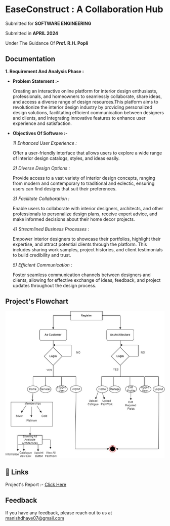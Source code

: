 # **EaseConstruct : A Collaboration Hub**
Submitted for **SOFTWARE ENGINEERING**

Submitted in **APRIL 2024**

Under The Guidance Of **Prof. R.H. Popli**



## **Documentation**

 **1. Requirement And Analysis Phase :**

 - **Problem Statement :-**
    
    Creating an interactive online platform for interior design enthusiasts, professionals, and homeowners to seamlessly collaborate, share ideas, and access a diverse range of design resources.This platform aims to revolutionize the interior design industry by providing personalized design solutions, facilitating efficient communication between designers and clients, and integrating innovative features to enhance user experience and satisfaction.

 - **Objectives Of Software :-**

    *1) Enhanced User Experience :* 
    
    Offer a user-friendly interface that allows users to explore a wide range of interior design catalogs, styles, and ideas easily.

    *2) Diverse Design Options :*
    
    Provide access to a vast variety of interior design concepts, ranging from modern and contemporary to traditional and eclectic, ensuring users can find designs that suit their preferences.

    *3) Facilitate Collaboration :* 
    
    Enable users to collaborate with interior designers, architects, and other professionals to personalize design plans, receive expert advice, and make informed decisions about their home decor projects.

    *4) Streamlined Business Processes :* 
    
    Empower interior designers to showcase their portfolios, highlight their expertise, and attract potential clients through the platform. This includes sharing work samples, project histories, and client testimonials to build credibility and trust.
    
    *5) Efficient Communication :*
    
    Foster seamless communication channels between designers and clients, allowing for effective exchange of ideas, feedback, and project updates throughout the design process.   


## **Project's Flowchart**

![Flowchart](https://github.com/Man-isH-07/EaseConstruct-A-Collaboration-Hub/blob/main/Database%20%2C%20Report%20%26%20Flowchart/SEProject-FlowChart.jpg)


## **🔗 Links**

Project's Report :- [Click Here](https://github.com/Man-isH-07/EaseConstruct-A-Collaboration-Hub/blob/main/Database%20%2C%20Report%20%26%20Flowchart/SE-Report.pdf)



## **Feedback**

If you have any feedback, please reach out to us at manishdhaye07@gmail.com

